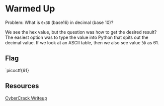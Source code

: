 # Warmed Up 

Problem: What is `0x3D` (base16) in decimal (base 10)? 

We see the hex value, but the question was how to get the desired result? The easiest option was to type the value into Python that spits out the decimal value. If we look at an ASCII table, then we also see value `3D` as 61.  

## Flag 

`picoctf{61}

## Resources 
[CyberCrack Writeup](https://cybercrack.net/write-ups/picoctf-2019/general-skills-picoctf-2019/warmed-up/) 


